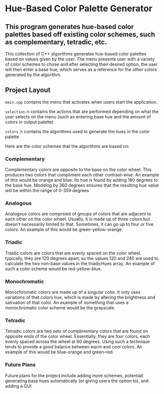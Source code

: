 # Hue-Based Color Palette Generator

## This program generates hue-based color palettes based off existing color schemes, such as complementary, tetradic, etc.

This collection of C++ algorithms generates hue-based color palettes based on values given by the user. The menu presents user with a variety of color schemes to chose and after selecting their desired option, the user will then enter a base hue, which serves as a reference for the other colors generated by the algorithm.

## Project Layout

`main.cpp` contains the menu that activates when users start the application.

`selection.h` contains the actions that are performed depending on what the user selects on the menu (such as entering base hue and the amount of colors in output palette)

`colors.h` contains the algorithms used to generate the hues in the color palette

Here are the color schemes that the algorithms are based on:

### Complementary

Complementary colors are opposite to the base on the color wheel. This produces two colors that compliment each other contrast-wise. An example of this would be orange and blue. Its hue is found by adding 180 degrees to the base hue. Modding by 360 degrees ensures that the resulting hue value will be within the range of 0-359 degrees

### Analogous

Analogous colors are comprsied of groups of colors that are adjacent to each other on the color wheel. Usually, it is made up of three colors but doesn't
necessarily limited to that. Sometimes, it can go up to four or five colors. An example of this would be green-yellow-orange.

### Triadic

Traidic colors are colors that are evenly spaced on the color wheel.
typically, they are 120 degrees apart, so the values 120 and 240
are used to calculate the two non-base values in the triadicHues array.
An example of such a color scheme would be red-yellow-blue.

### Monochromatic

Monochromatic colors are made up of a singular color. It only uses variations of that colors hue, which is made by altering the brightness and
satruation of that color. An example of something that uses a monochromatic color scheme would be the grayscale.

### Tetradic

Tetradic colors are two sets of complimentary colors that are found on opposite ends of the color wheel. Essentially, they are four colors, each evenly spaced across the wheel at 60 degrees. Using such a technique tends to provide a good balance between warm and cool colors. An example of this would be blue-orange and green-red.

### Future Plans

Future plans for the project include adding more schemes, potentiall generating base hues automatically
(or giving users the option to), and adding a GUI
